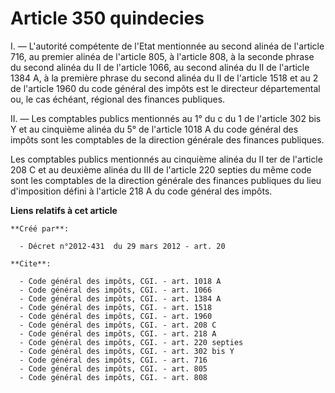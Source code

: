 # Article 350 quindecies

I. ― L'autorité compétente de l'Etat mentionnée au second alinéa de l'article 716, au premier alinéa de l'article 805, à
l'article 808, à la seconde phrase du second alinéa du II de l'article 1066, au second alinéa du II de l'article 1384 A, à la
première phrase du second alinéa du II de l'article 1518 et au 2 de l'article 1960 du code général des impôts est le
directeur départemental ou, le cas échéant, régional des finances publiques. 

II. ― Les comptables publics mentionnés au 1° du c du 1 de l'article 302 bis Y et au cinquième alinéa du 5° de l'article 1018
A du code général des impôts sont les comptables de la direction générale des finances publiques. 

Les comptables publics mentionnés au cinquième alinéa du II ter de l'article 208 C et au deuxième alinéa du III de l'article
220 septies du même code sont les comptables de la direction générale des finances publiques du lieu d'imposition défini à
l'article 218 A du code général des impôts.

**Liens relatifs à cet article**

	**Créé par**:

	  - Décret n°2012-431  du 29 mars 2012 - art. 20

	**Cite**:

	  - Code général des impôts, CGI. - art. 1018 A
	  - Code général des impôts, CGI. - art. 1066
	  - Code général des impôts, CGI. - art. 1384 A
	  - Code général des impôts, CGI. - art. 1518
	  - Code général des impôts, CGI. - art. 1960
	  - Code général des impôts, CGI. - art. 208 C
	  - Code général des impôts, CGI. - art. 218 A
	  - Code général des impôts, CGI. - art. 220 septies
	  - Code général des impôts, CGI. - art. 302 bis Y
	  - Code général des impôts, CGI. - art. 716
	  - Code général des impôts, CGI. - art. 805
	  - Code général des impôts, CGI. - art. 808

